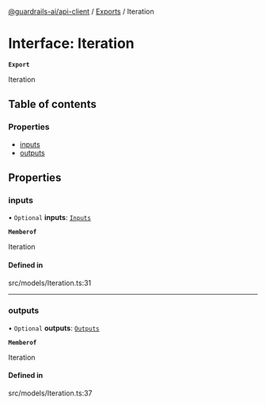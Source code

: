 [@guardrails-ai/api-client](../README.md) / [Exports](../modules.md) / Iteration

# Interface: Iteration

**`Export`**

Iteration

## Table of contents

### Properties

- [inputs](Iteration.md#inputs)
- [outputs](Iteration.md#outputs)

## Properties

### inputs

• `Optional` **inputs**: [`Inputs`](Inputs.md)

**`Memberof`**

Iteration

#### Defined in

src/models/Iteration.ts:31

___

### outputs

• `Optional` **outputs**: [`Outputs`](Outputs.md)

**`Memberof`**

Iteration

#### Defined in

src/models/Iteration.ts:37
